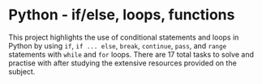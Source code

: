 # Python - if/else, loops, functions

This project highlights the use of conditional statements and loops in Python by using `if`,
`if ... else`, `break`, `continue`, `pass`, and `range` statements with `while` and
`for` loops. There are 17 total tasks to solve and practise with after studying the extensive resources
provided on the subject.
